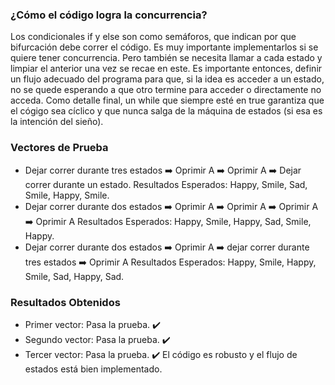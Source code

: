 ### ¿Cómo el código logra la concurrencia?

Los condicionales if y else son como semáforos, que indican por que bifurcación debe correr el código. Es muy importante implementarlos si se quiere tener concurrencia.
Pero también se necesita llamar a cada estado y limpiar el anterior una vez se recae en este. Es importante entonces, definir un flujo adecuado del programa para que, 
si la idea es acceder a un estado, no se quede esperando a que otro termine para acceder o directamente no acceda. Como detalle final, un while que siempre esté en true 
garantiza que el cógigo sea cíclico y que nunca salga de la máquina de estados (si esa es la intención del sieño).

### Vectores de Prueba

* Dejar correr durante tres estados ➡️ Oprimir A ➡️ Oprimir A ➡️ Dejar correr durante un estado.
  Resultados Esperados: Happy, Smile, Sad, Smile, Happy, Smile.
* Dejar correr durante dos estados ➡️ Oprimir A ➡️ Oprimir A ➡️ Oprimir A ➡️ Oprimir A 
  Resultados Esperados: Happy, Smile, Happy, Sad, Smile, Happy.
* Dejar correr durante dos estados ➡️ Oprimir A ➡️ dejar correr durante tres estados ➡️ Oprimir A
  Resultados Esperados: Happy, Smile, Happy, Smile, Sad, Happy, Sad.

### Resultados Obtenidos

* Primer vector: Pasa la prueba. ✔️
* Segundo vector: Pasa la prueba. ✔️
* Tercer vector: Pasa la prueba. ✔️
El código es robusto y el flujo de estados está bien implementado.

